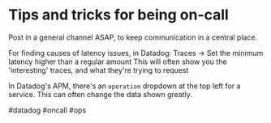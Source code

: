 # Tips and tricks for being on-call

Post in a general channel ASAP, to keep communication in a central place.

For finding causes of latency issues, in Datadog:
Traces -> Set the minimum latency higher than a regular amount
This will often show you the 'interesting' traces, and what they're trying to request

In Datadog's APM, there's an `operation` dropdown at the top left for a service. This can often change the data shown greatly.

#datadog
#oncall
#ops